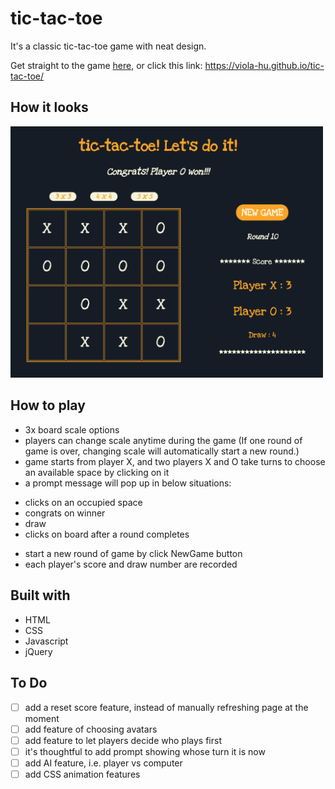 # __tic-tac-toe__

It's a classic tic-tac-toe game with neat design.

Get straight to the game
[here](https://viola-hu.github.io/tic-tac-toe/), or click this link:
https://viola-hu.github.io/tic-tac-toe/


## __How it looks__

<img alt="tic-tac-toe game image" src="img/tic_tac_toe.png" width="500px">

## __How to play__
- 3x board scale options
- players can change scale anytime during the game (If one round of game is over, changing scale will automatically start a new round.)
- game starts from player X, and two players X and O take turns to choose an available space by clicking on it
- a prompt message will pop up in below situations:
 * clicks on an occupied space
 * congrats on winner
 * draw
 * clicks on board after a round completes
- start a new round of game by click NewGame button
- each player's score and draw number are recorded

## __Built with__
- HTML
- CSS
- Javascript
- jQuery

## __To Do__
- [ ] add a reset score feature, instead of manually refreshing page at the moment
- [ ] add feature of choosing avatars
- [ ] add feature to let players decide who plays first
- [ ] it's thoughtful to add prompt showing whose turn it is now
- [ ] add AI feature, i.e. player vs computer
- [ ] add CSS animation features
